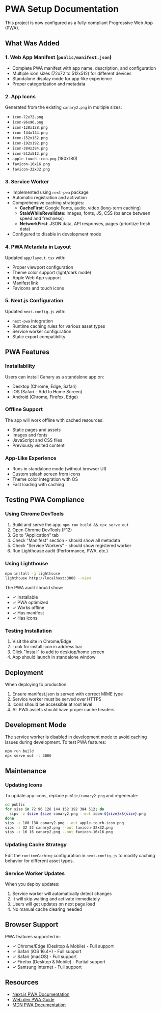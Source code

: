 # PWA Setup Documentation

This project is now configured as a fully-compliant Progressive Web App (PWA).

## What Was Added

### 1. Web App Manifest (`public/manifest.json`)
- Complete PWA manifest with app name, description, and configuration
- Multiple icon sizes (72x72 to 512x512) for different devices
- Standalone display mode for app-like experience
- Proper categorization and metadata

### 2. App Icons
Generated from the existing `canary2.png` in multiple sizes:
- `icon-72x72.png`
- `icon-96x96.png`
- `icon-128x128.png`
- `icon-144x144.png`
- `icon-152x152.png`
- `icon-192x192.png`
- `icon-384x384.png`
- `icon-512x512.png`
- `apple-touch-icon.png` (180x180)
- `favicon-16x16.png`
- `favicon-32x32.png`

### 3. Service Worker
- Implemented using `next-pwa` package
- Automatic registration and activation
- Comprehensive caching strategies:
  - **CacheFirst**: Google Fonts, audio, video (long-term caching)
  - **StaleWhileRevalidate**: Images, fonts, JS, CSS (balance between speed and freshness)
  - **NetworkFirst**: JSON data, API responses, pages (prioritize fresh data)
- Configured to disable in development mode

### 4. PWA Metadata in Layout
Updated `app/layout.tsx` with:
- Proper viewport configuration
- Theme color support (light/dark mode)
- Apple Web App support
- Manifest link
- Favicons and touch icons

### 5. Next.js Configuration
Updated `next.config.js` with:
- `next-pwa` integration
- Runtime caching rules for various asset types
- Service worker configuration
- Static export compatibility

## PWA Features

### Installability
Users can install Canary as a standalone app on:
- Desktop (Chrome, Edge, Safari)
- iOS (Safari - Add to Home Screen)
- Android (Chrome, Firefox, Edge)

### Offline Support
The app will work offline with cached resources:
- Static pages and assets
- Images and fonts
- JavaScript and CSS files
- Previously visited content

### App-Like Experience
- Runs in standalone mode (without browser UI)
- Custom splash screen from icons
- Theme color integration with OS
- Fast loading with caching

## Testing PWA Compliance

### Using Chrome DevTools
1. Build and serve the app: `npm run build && npx serve out`
2. Open Chrome DevTools (F12)
3. Go to "Application" tab
4. Check "Manifest" section - should show all metadata
5. Check "Service Workers" - should show registered worker
6. Run Lighthouse audit (Performance, PWA, etc.)

### Using Lighthouse
```bash
npm install -g lighthouse
lighthouse http://localhost:3000 --view
```

The PWA audit should show:
- ✓ Installable
- ✓ PWA optimized
- ✓ Works offline
- ✓ Has manifest
- ✓ Has icons

### Testing Installation
1. Visit the site in Chrome/Edge
2. Look for install icon in address bar
3. Click "Install" to add to desktop/home screen
4. App should launch in standalone window

## Deployment

When deploying to production:
1. Ensure manifest.json is served with correct MIME type
2. Service worker must be served over HTTPS
3. Icons should be accessible at root level
4. All PWA assets should have proper cache headers

## Development Mode

The service worker is disabled in development mode to avoid caching issues during development. To test PWA features:

```bash
npm run build
npx serve out -l 3000
```

## Maintenance

### Updating Icons
To update app icons, replace `public/canary2.png` and regenerate:

```bash
cd public
for size in 72 96 128 144 152 192 384 512; do
  sips -z $size $size canary2.png --out icon-${size}x${size}.png
done
sips -z 180 180 canary2.png --out apple-touch-icon.png
sips -z 32 32 canary2.png --out favicon-32x32.png
sips -z 16 16 canary2.png --out favicon-16x16.png
```

### Updating Cache Strategy
Edit the `runtimeCaching` configuration in `next.config.js` to modify caching behavior for different asset types.

### Service Worker Updates
When you deploy updates:
1. Service worker will automatically detect changes
2. It will skip waiting and activate immediately
3. Users will get updates on next page load
4. No manual cache clearing needed

## Browser Support

PWA features supported in:
- ✓ Chrome/Edge (Desktop & Mobile) - Full support
- ✓ Safari (iOS 16.4+) - Full support
- ✓ Safari (macOS) - Full support
- ✓ Firefox (Desktop & Mobile) - Partial support
- ✓ Samsung Internet - Full support

## Resources

- [Next.js PWA Documentation](https://github.com/shadowwalker/next-pwa)
- [Web.dev PWA Guide](https://web.dev/progressive-web-apps/)
- [MDN PWA Documentation](https://developer.mozilla.org/en-US/docs/Web/Progressive_web_apps)

